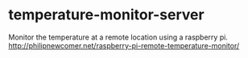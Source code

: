 # temperature-monitor-server
Monitor the temperature at a remote location using a raspberry pi. http://philipnewcomer.net/raspberry-pi-remote-temperature-monitor/
